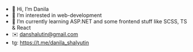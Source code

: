- 👋 Hi, I’m Danila
- 👀 I’m interested in web-development
- 🌱 I’m currently learning ASP.NET and some frontend stuff like SCSS, TS & React
- ✉️ danshalutin@gmail.com
- tg: https://t.me/danila_shalyutin
